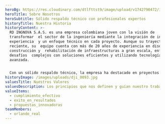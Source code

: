 ```yaml
---
heroBg: https://res.cloudinary.com/dtlfttst9/image/upload/v1742790472/img-20250313-wa0040_wpdtiw.jpg
heroTitle: Sobre Nosotros
heroSubtitle: Sólido respaldo técnico con profesionales expertos
historyTitle: Nuestra Historia
historyContent: >-
  RD INGNOVA S.A.S. es una empresa colombiana joven con la visión de
  transformar  el sector de la ingeniería mediante la integración de innovación,
  experiencia  y un enfoque técnico en cada proyecto. Aunque su trayectoria es
  reciente, su  equipo cuenta con más de 20 años de experiencia en diseño,
  construcción y  rehabilitación de infraestructuras a gran escala, enfrentando
  desafíos  complejos con soluciones eficientes y utilizando tecnología
  avanzada.


  Con un sólido respaldo técnico, la empresa ha destacado en proyectos de puentes, cimentaciones, infraestructura vial y rehabilitación estructural, caracterizándose por el cumplimiento efectivo, el éxito en los resultados y propuestas innovadoras. RD INGNOVA continúa expandiéndose, ejecutando proyectos de gran envergadura y consolidándose como referente en ingeniería civil, con contratos firmados para nuevos proyectos que generarán un impacto positivo en el desarrollo del país.
historyImage: /images/uploads/dji_0093.jpg
valuesTitle: Nuestros Valores
valuesDescription: Los principios que nos definen y guían nuestro trabajo
valueItems:
  - cumplimiento_efectivo
  - exito_en_resultados
  - propuestas_innovadoras
teamMembers:
  - orlando_real
---
```

